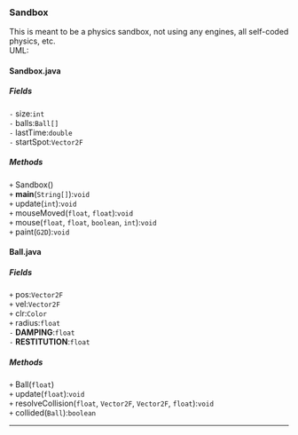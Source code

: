 ### Sandbox
This is meant to be a physics sandbox, not using any engines, all self-coded physics, etc.  
UML:
#### Sandbox.java
##### Fields
`-` size:`int`  
`-` balls:`Ball[]`  
`-` lastTime:`double`  
`-` startSpot:`Vector2F`  
##### Methods
`+` Sandbox()  
`+` **main**(`String[]`):`void`  
`+` update(`int`):`void`  
`+` mouseMoved(`float`, `float`):`void`  
`+` mouse(`float`, `float`, `boolean`, `int`):`void`  
`+` paint(`G2D`):`void`
#### Ball.java
##### Fields
`+` pos:`Vector2F`  
`+` vel:`Vector2F`  
`+` clr:`Color`  
`+` radius:`float`  
`-` **DAMPING**:`float`  
`-` **RESTITUTION**:`float`  
##### Methods
`+` Ball(`float`)  
`+` update(`float`):`void`  
`+` resolveCollision(`float`, `Vector2F`, `Vector2F`, `float`):`void`  
`+` collided(`Ball`):`boolean`
***